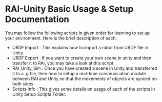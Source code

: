 # RAI-Unity Basic Usage & Setup Documentation
You may follow the following scripts in given order for learning to set up your environment. Here is the brief description of each:
- URDF Import : This explains how to import a robot from URDF file in Unity.
- URDF Export : If you want to create your own scene in unity and then transfer it to RAi, you may take a look at this script.
- RAI_Unity_Sim : Once you have created a scene in Unity and transferred it to a .g file, then how to setup a real-time communication module between RAI and Unity so that the movements of objects are synced on both sides.
- Scripts Info : This gives some details on usage of each of the scripts in Unity Setup Scripts Folder. 
